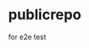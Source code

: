 # publicrepo
for e2e test










































































































































































































































































































































































































































































































































































































































































































































































































































































































































































































































































































































































































































































































































































































































































































































































































































































































































































































































































































































































































































































































































































































































































































































































































































































































































































































































































































































































































































































































































































































































































































































































































































































































































































































